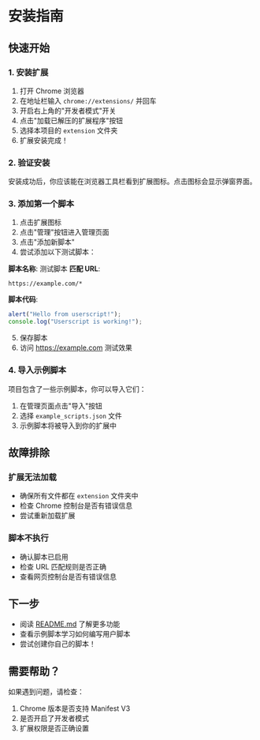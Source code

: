 # 安装指南

## 快速开始

### 1. 安装扩展

1. 打开 Chrome 浏览器
2. 在地址栏输入 `chrome://extensions/` 并回车
3. 开启右上角的"开发者模式"开关
4. 点击"加载已解压的扩展程序"按钮
5. 选择本项目的 `extension` 文件夹
6. 扩展安装完成！

### 2. 验证安装

安装成功后，你应该能在浏览器工具栏看到扩展图标。点击图标会显示弹窗界面。

### 3. 添加第一个脚本

1. 点击扩展图标
2. 点击"管理"按钮进入管理页面
3. 点击"添加新脚本"
4. 尝试添加以下测试脚本：

**脚本名称**: 测试脚本
**匹配 URL**:

```
https://example.com/*
```

**脚本代码**:

```javascript
alert("Hello from userscript!");
console.log("Userscript is working!");
```

5. 保存脚本
6. 访问 https://example.com 测试效果

### 4. 导入示例脚本

项目包含了一些示例脚本，你可以导入它们：

1. 在管理页面点击"导入"按钮
2. 选择 `example_scripts.json` 文件
3. 示例脚本将被导入到你的扩展中

## 故障排除

### 扩展无法加载

- 确保所有文件都在 `extension` 文件夹中
- 检查 Chrome 控制台是否有错误信息
- 尝试重新加载扩展

### 脚本不执行

- 确认脚本已启用
- 检查 URL 匹配规则是否正确
- 查看网页控制台是否有错误信息

## 下一步

- 阅读 [README.md](README.md) 了解更多功能
- 查看示例脚本学习如何编写用户脚本
- 尝试创建你自己的脚本！

## 需要帮助？

如果遇到问题，请检查：

1. Chrome 版本是否支持 Manifest V3
2. 是否开启了开发者模式
3. 扩展权限是否正确设置

